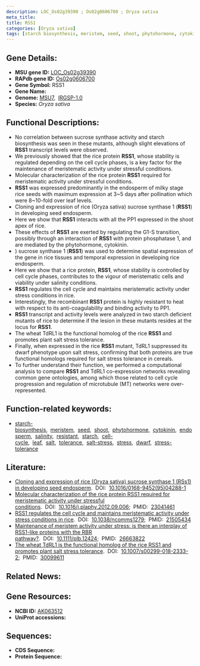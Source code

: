```yaml
---
description: LOC_Os02g39390 ; Os02g0606700 ; Oryza sativa
meta_title:
title: RSS1
categories: [Oryza sativa]
tags: [starch biosynthesis, meristem, seed, shoot, phytohormone, cytokinin, endosperm, salinity, resistant, starch, cell cycle, leaf, salt, tolerance, salt stress, stress, dwarf, stress tolerance]
---
```


## Gene Details:
- **MSU gene ID:** [LOC_Os02g39390](http://rice.uga.edu/cgi-bin/ORF_infopage.cgi?orf=LOC_Os02g39390)  
- **RAPdb gene ID:** [Os02g0606700](https://rapdb.dna.affrc.go.jp/locus/?name=Os02g0606700)  
- **Gene Symbol:** RSS1
- **Gene Name:**
- **Genome:**  [MSU7](http://rice.uga.edu/),&nbsp;&nbsp;[IRGSP-1.0](https://rapdb.dna.affrc.go.jp/download/irgsp1.html)
- **Species:** *Oryza sativa*

## Functional Descriptions:
   - No correlation between sucrose synthase activity and starch biosynthesis was seen in these mutants, although slight elevations of **RSS1** transcript levels were observed.
   - We previously showed that the rice protein **RSS1**, whose stability is regulated depending on the cell cycle phases, is a key factor for the maintenance of meristematic activity under stressful conditions.
   - Molecular characterization of the rice protein **RSS1** required for meristematic activity under stressful conditions.
   - **RSS1** was expressed predominantly in the endosperm of milky stage rice seeds with maximum expression at 3~5 days after pollination which were 8~10-fold over leaf levels.
   - Cloning and expression of rice (Oryza sativa) sucrose synthase 1 (**RSS1**) in developing seed endosperm.
   - Here we show that **RSS1** interacts with all the PP1 expressed in the shoot apex of rice.
   - These effects of **RSS1** are exerted by regulating the G1-S transition, possibly through an interaction of **RSS1** with protein phosphatase 1, and are mediated by the phytohormone, cytokinin.
   - ) sucrose synthase 1 (**RSS1**) was used to determine spatial expression of the gene in rice tissues and temporal expression in developing rice endosperm.
   - Here we show that a rice protein, **RSS1**, whose stability is controlled by cell cycle phases, contributes to the vigour of meristematic cells and viability under salinity conditions.
   - **RSS1** regulates the cell cycle and maintains meristematic activity under stress conditions in rice.
   - Interestingly, the recombinant **RSS1** protein is highly resistant to heat with respect to its anti-coagulability and binding activity to PP1.
   - **RSS1** transcript and activity levels were analyzed in two starch deficient mutants of rice to determine if the lesion in these mutants resides at the locus for **RSS1**.
   - The wheat TdRL1 is the functional homolog of the rice **RSS1** and promotes plant salt stress tolerance.
   - Finally, when expressed in the rice **RSS1** mutant, TdRL1 suppressed its dwarf phenotype upon salt stress, confirming that both proteins are true functional homologs required for salt stress tolerance in cereals.
   - To further understand their function, we performed a computational analysis to compare **RSS1** and TdRL1 co-expression networks revealing common gene ontologies, among which those related to cell cycle progression and regulation of microtubule (MT) networks were over-represented.

## Function-related keywords:
   - [starch-biosynthesis](/tags/starch-biosynthesis/),&nbsp;&nbsp;[meristem](/tags/meristem/),&nbsp;&nbsp;[seed](/tags/seed/),&nbsp;&nbsp;[shoot](/tags/shoot/),&nbsp;&nbsp;[phytohormone](/tags/phytohormone/),&nbsp;&nbsp;[cytokinin](/tags/cytokinin/),&nbsp;&nbsp;[endosperm](/tags/endosperm/),&nbsp;&nbsp;[salinity](/tags/salinity/),&nbsp;&nbsp;[resistant](/tags/resistant/),&nbsp;&nbsp;[starch](/tags/starch/),&nbsp;&nbsp;[cell-cycle](/tags/cell-cycle/),&nbsp;&nbsp;[leaf](/tags/leaf/),&nbsp;&nbsp;[salt](/tags/salt/),&nbsp;&nbsp;[tolerance](/tags/tolerance/),&nbsp;&nbsp;[salt-stress](/tags/salt-stress/),&nbsp;&nbsp;[stress](/tags/stress/),&nbsp;&nbsp;[dwarf](/tags/dwarf/),&nbsp;&nbsp;[stress-tolerance](/tags/stress-tolerance/)

## Literature:
   - [Cloning and expression of rice (Oryza sativa) sucrose synthase 1 (RSs1) in developing seed endosperm](https://www.doi.org/10.1016/0168-9452(95)04288-1).&nbsp;&nbsp;DOI:&nbsp;&nbsp;[10.1016/0168-9452(95)04288-1](https://www.doi.org/10.1016/0168-9452(95)04288-1)
   - [Molecular characterization of the rice protein RSS1 required for meristematic activity under stressful conditions](https://www.doi.org/10.1016/j.plaphy.2012.09.006).&nbsp;&nbsp;DOI:&nbsp;&nbsp;[10.1016/j.plaphy.2012.09.006](https://www.doi.org/10.1016/j.plaphy.2012.09.006);&nbsp;&nbsp;PMID:&nbsp;&nbsp;[23041461](https://pubmed.ncbi.nlm.nih.gov/23041461/)
   - [RSS1 regulates the cell cycle and maintains meristematic activity under stress conditions in rice](https://www.doi.org/10.1038/ncomms1279).&nbsp;&nbsp;DOI:&nbsp;&nbsp;[10.1038/ncomms1279](https://www.doi.org/10.1038/ncomms1279);&nbsp;&nbsp;PMID:&nbsp;&nbsp;[21505434](https://pubmed.ncbi.nlm.nih.gov/21505434/)
   - [Maintenance of meristem activity under stress: is there an interplay of RSS1-like proteins with the RBR pathway?](https://www.doi.org/10.1111/plb.12424).&nbsp;&nbsp;DOI:&nbsp;&nbsp;[10.1111/plb.12424](https://www.doi.org/10.1111/plb.12424);&nbsp;&nbsp;PMID:&nbsp;&nbsp;[26663822](https://pubmed.ncbi.nlm.nih.gov/26663822/)
   - [The wheat TdRL1 is the functional homolog of the rice RSS1 and promotes plant salt stress tolerance](https://www.doi.org/10.1007/s00299-018-2333-2).&nbsp;&nbsp;DOI:&nbsp;&nbsp;[10.1007/s00299-018-2333-2](https://www.doi.org/10.1007/s00299-018-2333-2);&nbsp;&nbsp;PMID:&nbsp;&nbsp;[30099611](https://pubmed.ncbi.nlm.nih.gov/30099611/)

## Related News:

## Gene Resources:
- **NCBI ID:**  [AK063512](http://www.ncbi.nlm.nih.gov/nuccore/AK063512)
- **UniProt accessions:** [](https://www.uniprot.org/uniprotkb//entry)

## Sequences:
- **CDS Sequence:**
- **Protein Sequence:**
